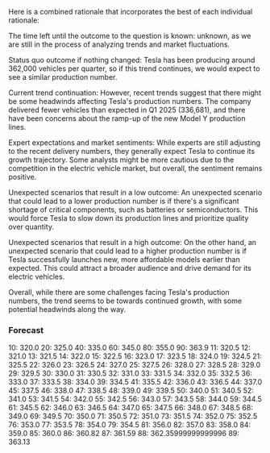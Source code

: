 Here is a combined rationale that incorporates the best of each individual rationale:

The time left until the outcome to the question is known: unknown, as we are still in the process of analyzing trends and market fluctuations. 

Status quo outcome if nothing changed: Tesla has been producing around 362,000 vehicles per quarter, so if this trend continues, we would expect to see a similar production number.

Current trend continuation: However, recent trends suggest that there might be some headwinds affecting Tesla's production numbers. The company delivered fewer vehicles than expected in Q1 2025 (336,681), and there have been concerns about the ramp-up of the new Model Y production lines.

Expert expectations and market sentiments: While experts are still adjusting to the recent delivery numbers, they generally expect Tesla to continue its growth trajectory. Some analysts might be more cautious due to the competition in the electric vehicle market, but overall, the sentiment remains positive.

Unexpected scenarios that result in a low outcome: An unexpected scenario that could lead to a lower production number is if there's a significant shortage of critical components, such as batteries or semiconductors. This would force Tesla to slow down its production lines and prioritize quality over quantity.

Unexpected scenarios that result in a high outcome: On the other hand, an unexpected scenario that could lead to a higher production number is if Tesla successfully launches new, more affordable models earlier than expected. This could attract a broader audience and drive demand for its electric vehicles.

Overall, while there are some challenges facing Tesla's production numbers, the trend seems to be towards continued growth, with some potential headwinds along the way.

### Forecast

10: 320.0
20: 325.0
40: 335.0
60: 345.0
80: 355.0
90: 363.9
11: 320.5
12: 321.0
13: 321.5
14: 322.0
15: 322.5
16: 323.0
17: 323.5
18: 324.0
19: 324.5
21: 325.5
22: 326.0
23: 326.5
24: 327.0
25: 327.5
26: 328.0
27: 328.5
28: 329.0
29: 329.5
30: 330.0
31: 330.5
32: 331.0
33: 331.5
34: 332.0
35: 332.5
36: 333.0
37: 333.5
38: 334.0
39: 334.5
41: 335.5
42: 336.0
43: 336.5
44: 337.0
45: 337.5
46: 338.0
47: 338.5
48: 339.0
49: 339.5
50: 340.0
51: 340.5
52: 341.0
53: 341.5
54: 342.0
55: 342.5
56: 343.0
57: 343.5
58: 344.0
59: 344.5
61: 345.5
62: 346.0
63: 346.5
64: 347.0
65: 347.5
66: 348.0
67: 348.5
68: 349.0
69: 349.5
70: 350.0
71: 350.5
72: 351.0
73: 351.5
74: 352.0
75: 352.5
76: 353.0
77: 353.5
78: 354.0
79: 354.5
81: 356.0
82: 357.0
83: 358.0
84: 359.0
85: 360.0
86: 360.82
87: 361.59
88: 362.35999999999996
89: 363.13